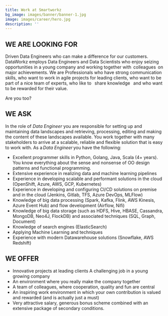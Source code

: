 ```yaml
---
title: Work at Smartworkz
bg_image: images/banner/banner-1.jpg
image: images/career/hero.jpg
description: ''
---
```

## WE ARE LOOKING FOR

Driven Data Engineers who can make a difference for our customers. DataWorkz employs Data Engineers and Data Scientists who enjoy seizing opportunities in a young company and working together with  colleagues  on major achievements. We are Professionals who have strong communication skills, who want to work in agile projects for leading clients, who want to be part of a nice team of experts, who like to   share knowledge   and who want to be rewarded for their value.

Are you too?

## WE ASK

In the role of _Data Engineer_ you are responsible for setting up and maintaining data landscapes and retrieving, processing, editing and making the content of these landscapes available. You work together with many stakeholders to arrive at a scalable, reliable and flexible solution that is easy to work with. As a _Data Engineer_ you have the following:

* Excellent programmer skills in Python, Golang, Java, Scala (4+ years). You know everything about the sense and nonsense of OO design patterns and functional programming.
* Extensive experience in realizing data and machine learning pipelines
* Experience in developing scalable and performant solutions in the cloud (OpenShift, Azure, AWS, GCP, Kubernetes)
* Experience in developing and configuring CI/CD solutions on premise and in the cloud (Jenkins, Gitlab, TFS, Azure DevOps, MLFlow)
* Knowledge of big data processing (Spark, Kafka, Flink, AWS Kinesis, Azure Event Hub) and flow development (Airflow, Nifi)
* Knowledge of big data storage (such as HDFS, Hive, HBASE, Cassandra, MongoDB, Neo4J, FlockDB) and associated techniques (SQL, Graph, Document)
* Knowledge of search engines (ElasticSearch)
* Applying Machine Learning and techniques
* Experience with modern Datawarehouse solutions (Snowflake, AWS Redshift)

## WE OFFER

* Innovative projects at leading clients
  A challenging job in a young growing company
* An environment where you really make the company together
* A team of colleagues, where cooperation, quality and fun are central
* An inspiring work environment in which your own contribution is valued and rewarded (and is actually just a must)
* Very attractive salary, generous bonus scheme combined with an extensive package of secondary conditions.
